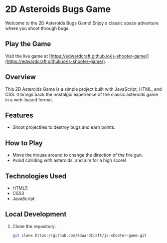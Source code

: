 # 2D Asteroids Bugs Game

Welcome to the 2D Asteroids Bugs Game! Enjoy a classic space adventure where you shoot through bugs.

## Play the Game

Visit the live game at [https://edwardcraft.github.io/js-shooter-game/](https://edwardcraft.github.io/js-shooter-game/).

## Overview

This 2D Asteroids Game is a simple project built with JavaScript, HTML, and CSS. It brings back the nostalgic experience of the classic asteroids game in a web-based format.

## Features

- Shoot projectiles to destroy bugs and earn points.

## How to Play

- Move the mouse around to change the direction of the fire gun.
- Avoid colliding with asteroids, and aim for a high score!

## Technologies Used

- HTML5
- CSS3
- JavaScript

## Local Development

1. Clone the repository:

   ```bash
   git clone https://github.com/EdwardCraft/js-shooter-game.git
